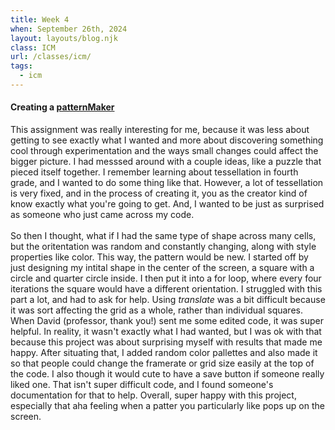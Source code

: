 ```yaml
---
title: Week 4
when: September 26th, 2024
layout: layouts/blog.njk
class: ICM
url: /classes/icm/
tags:
  - icm
---
```


#### Creating a [patternMaker](https://editor.p5js.org/oliviaemlee/sketches/4mGfqYalI)

This assignment was really interesting for me, because it was less about getting to see exactly what I wanted and more about discovering
something cool through experimentation and the ways small changes could affect the bigger picture. I had messsed around with a couple ideas,
like a puzzle that pieced itself together. I remember learning about tessellation in fourth grade, and I wanted to do some thing like that. However,
a lot of tessellation is very fixed, and in the process of creating it, you as the creator kind of know exactly what you're going to get. And, I wanted
to be just as surprised as someone who just came across my code.
<br><br>
So then I thought, what if I had the same type of shape across many cells, but the oritentation was random and constantly changing, along with
style properties like color. This way, the pattern would be new. I started off by just designing my intital shape in the center of the screen, a square with
a circle and quarter circle inside. I then put it into a for loop, where every four iterations the square would have a different orientation. I struggled with this part a lot,
and had to ask for help. Using <i>translate</i> was a bit difficult because it was sort affecting the grid as a whole, rather than individual squares. When David (professor, thank you!) sent me
some edited code, it was super helpful. In reality, it wasn't exactly what I had wanted, but I was ok with that because this project was about surprising myself
with results that made me happy. After situating that, I added random color pallettes and also made it so that people could change the framerate or grid size easily at the top
of the code. I also though it would cute to have a save button if someone really liked one. That isn't super difficult code, and I found someone's documentation for that to help. Overall, super happy
with this project, especially that aha feeling when a patter you particularly like pops up on the screen.
